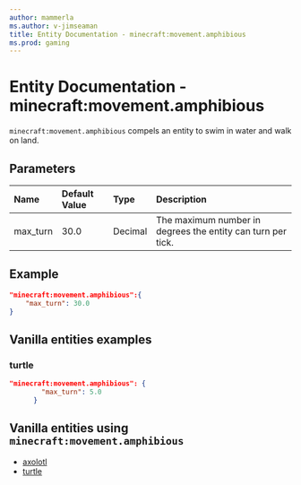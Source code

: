 ```yaml
---
author: mammerla
ms.author: v-jimseaman
title: Entity Documentation - minecraft:movement.amphibious
ms.prod: gaming
---
```


# Entity Documentation - minecraft:movement.amphibious

`minecraft:movement.amphibious` compels an entity to swim in water and walk on land.

## Parameters

|Name |Default Value  |Type  |Description  |
|:----------|:----------|:----------|:----------|
| max_turn| 30.0| Decimal| The maximum number in degrees the entity can turn per tick. |

## Example

```json
"minecraft:movement.amphibious":{
    "max_turn": 30.0
}
```

## Vanilla entities examples

### turtle

```json
"minecraft:movement.amphibious": {
        "max_turn": 5.0
      }
```

## Vanilla entities using `minecraft:movement.amphibious`

- [axolotl](../../../../Source/VanillaBehaviorPack_Snippets/entities/axolotl.md)
- [turtle](../../../../Source/VanillaBehaviorPack_Snippets/entities/turtle.md)